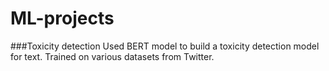 # ML-projects

###Toxicity detection
Used BERT model to build a toxicity detection model for text. Trained on various datasets from Twitter.
